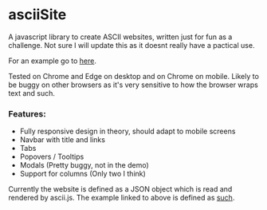 # asciiSite
A javascript library to create ASCII websites, written just for fun as a challenge. Not sure I will update this as it doesnt really have a pactical use.

For an example go to [here](http://harrybp.github.io).

Tested on Chrome and Edge on desktop and on Chrome on mobile. Likely to be buggy on other browsers as it's very sensitive to how the browser wraps text and such.

### Features:
* Fully responsive design in theory, should adapt to mobile screens
* Navbar with title and links
* Tabs
* Popovers / Tooltips
* Modals (Pretty buggy, not in the demo)
* Support for columns (Only two I think)

Currently the website is defined as a JSON object which is read and rendered by ascii.js. The example linked to above is defined as [such](http://harrybp.github.io/website.js). 





